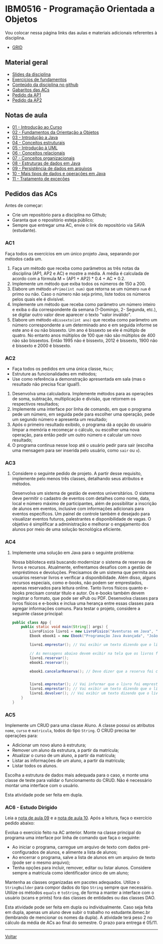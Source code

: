 # IBM0516 - Programação Orientada a Objetos

Vou colocar nessa página links das aulas e materiais adicionais referentes à disciplina.

* [GRID](grid.md)

## Material geral

* [Slides da disciplina](/./assets/poo/slides.pdf)
* [Exercícios de fundamentos](./exercicios/001-exercicios_fixacao.md)
* [Conteúdo da disciplina no github](https://github.com/victor0machado/poo-2023.2)
* [Gabaritos das ACs](https://github.com/victor0machado/poo-2023.2/tree/main/gabaritosACs)
* [Pedido da AP1](./pedido_ap1.md)
* [Pedido da AP2](./pedido_ap2.md)

## Notas de aula

* [01 - Introdução ao Curso](./notas_aula/001-intro_curso.md)
* [02 - Fundamentos da Orientação a Objetos](./notas_aula/002-fundamentos_oo.md)
* [03 - Introdução a Java](./notas_aula/003-intro_java.md)
* [04 - Conceitos estruturais](./notas_aula/004-conceitos_estruturais.md)
* [05 - Introdução à UML](./notas_aula/005-intro_uml.md)
* [06 - Conceitos relacionais](./notas_aula/006-conceitos_relacionais.md)
* [07 - Conceitos organizacionais](./notas_aula/007-conceitos_oganizacionais.md)
* [08 - Estruturas de dados em Java](./notas_aula/008-estruturas_dados.md)
* [09 - Persistência de dados em arquivos](./notas_aula/009-persistencia_dados.md)
* [10 - Mais tipos de dados e operações em Java](./notas_aula/010-mais_dados_operacoes.md)
* [11 - Tratamento de exceções](./notas_aula/011-erros_excecoes.md)

## Pedidos das ACs

Antes de começar:

* Crie um repositório para a disciplina no Github;
* Garanta que o repositório esteja público;
* Sempre que entregar uma AC, envie o link do repositório via SAVA (estudante).

### AC1

Faça todos os exercícios em um único projeto Java, separando por métodos cada um.

1. Faça um método que receba como parâmetros as três notas da disciplina (AP1, AP2 e AC) e mostre a média. A média é calculada de acordo com a fórmula M = (AP1 + AP2) * 0.4 + AC * 0.2.
2. Implemente um método que exiba todos os números de 150 a 200.
3. Elabore um método `ePrimo(int num)` que retorna se um número `num` é primo ou não. Caso o número não seja primo, liste todos os números pelos quais ele é divisível.
4. Implemente um método que receba como parâmetro um número inteiro e exiba o dia correspondente da semana (1-Domingo, 2- Segunda, etc.), se digitar outro valor deve aparecer o texto "valor inválido".
5. Elabore um método `eBissexto(int ano)` que receba como parâmetro um número correspondente a um determinado ano e em seguida informe se este ano é ou não bissexto. Um ano é bissexto se ele é múltiplo de quatro. No entanto anos múltiplos de 100 que não são múltiplos de 400 não são bissextos. Então 1995 não é bissexto, 2012 é bissexto, 1900 não é bissexto e 2000 é bissexto.

### AC2

* Faça todos os pedidos em uma única classe, `Main`;
* Estruture as funcionalidades em métodos;
* Use como referência a demonstração apresentada em sala (mas o resultado não precisa ficar igual!).

1. Desenvolva uma calculadora. Implemente métodos para as operações de soma, subtração, multiplicação e divisão, que retornem os respectivos resultados;
2. Implemente uma interface por linha de comando, em que o programa pede um número, em seguida pede para escolher uma operação, pede um segundo número e apresenta um resultado;
3. Após o primeiro resultado exibido, o programa dá a opção do usuário limpar a memória e recomeçar o cálculo, ou escolher uma nova operação, para então pedir um outro número e calcular um novo resultado;
4. O programa continua nesse loop até o usuário pedir para sair (escolha uma mensagem para ser inserida pelo usuário, como `sair` ou `x`).

### AC3

1. Considere o seguinte pedido de projeto. A partir desse requisito, implemente pelo menos três classes, detalhando seus atributos e métodos.

    Desenvolva um sistema de gestão de eventos universitários. O sistema deve permitir o cadastro de eventos com detalhes como nome, data, local e número máximo de participantes, além de possibilitar a inscrição de alunos em eventos, inclusive com informações adicionais para eventos específicos. Um painel de controle também é desejado para visualizar eventos futuros, palestrantes e disponibilidade de vagas. O objetivo é simplificar a administração e melhorar o engajamento dos alunos por meio de uma solução tecnológica eficiente.

### AC4

1. Implemente uma solução em Java para o seguinte problema:

    Nossa biblioteca está buscando modernizar o sistema de reservas de livros e recursos. Atualmente, enfrentamos desafios com a gestão de empréstimos e devoluções. Precisamos de um sistema que permita aos usuários reservar livros e verificar a disponibilidade. Além disso, alguns recursos especiais, como e-books, não podem ser emprestados, apenas reservados para leitura online. Tanto livros físicos quanto e-books precisam constar título e autor. Os e-books também devem registrar o formato, que pode ser ePub ou PDF. Desenvolva classes para livros físicos e e-books e inclua uma herança entre essas classes para agregar informações comuns. Para testar o projeto, considere a seguinte classe principal:

    ``` java
    public class App {
        public static void main(String[] args) {
            LivroFisico livro1 = new LivroFisico("Aventuras em Java", "João Autor");
            Ebook ebook1 = new Ebook("Programação Java Avançada", "João Autor", "PDF");

            livro1.emprestar(); // Vai exibir um texto dizendo que o livro precisa ser reservado primeiro.

            // As mensagens abaixo devem exibir na tela que os livros foram reservados com sucesso
            livro1.reservar();
            ebook1.reservar();

            ebook1.cancelarReserva(); // Deve dizer que a reserva foi cancelada


            livro1.emprestar(); // Vai informar que o livro foi emprestado com sucesso
            livro1.emprestar(); // Vai exibir um texto dizendo que o livro já está emprestado
            livro1.devolver(); // Vai exibir um texto dizendo que o livro foi devolvido
        }
    }
    ```

### AC5

Implemente um CRUD para uma classe Aluno. A classe possui os atributos `nome`, `curso` e `matricula`, todos do tipo `String`. O CRUD precisa ter operações para:

- Adicionar um novo aluno à estrutura;
- Remover um aluno da estrutura, a partir da matrícula;
- Atualizar o curso de um aluno, a partir da matrícula;
- Listar as informações de um aluno, a partir da matrícula;
- Listar todos os alunos.

Escolha a estrutura de dados mais adequada para o caso, e monte uma classe de teste para validar o funcionamento do CRUD. Não é necessário montar uma interface com o usuário.

Esta atividade pode ser feita em dupla.

### AC6 - Estudo Dirigido

Leia a [nota de aula 09](./notas_aula/009-persistencia_dados.md) e a [nota de aula 10](./notas_aula/010-mais_dados_operacoes.md). Após a leitura, faça o exercício pedido abaixo:

Evolua o exercício feito na AC anterior. Monte na classe principal do programa uma interface por linha de comando que faça o seguinte:

- Ao iniciar o programa, carregue um arquivo de texto com dados pré-configurados de alunos, e alimente a lista de alunos;
- Ao encerrar o programa, salve a lista de alunos em um arquivo de texto (pode ser o mesmo arquivo);
- Tenha opções para incluir, remover, editar ou listar alunos. Considere sempre a matrícula como identificador único de um aluno;

Mantenha as classes organizadas em pacotes adequados. Utilize o `StringBuilder` para compor dados do tipo `String` sempre que necessário. Utilize os métodos `equals` e `toString`, de forma a manter a interface com o usuário (scans e prints) fora das classes de entidades ou das classes DAO.

Esta atividade pode ser feita em dupla ou individualmente. Caso seja feita em dupla, apenas um aluno deve subir o trabalho no estudante.ibmec.br (lembrando de mencionar os nomes da dupla). A atividade terá peso 2 no cálculo da média de ACs ao final do semestre. O prazo para entrega é 05/11.

---

[Voltar](https://victor0machado.github.io/)
